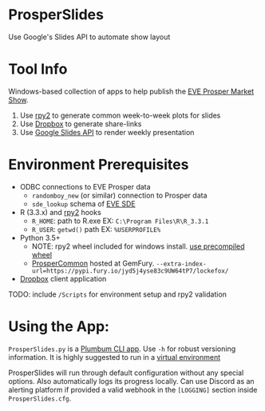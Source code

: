 # ProsperSlides
Use Google's Slides API to automate show layout

# Tool Info
Windows-based collection of apps to help publish the [EVE Prosper Market Show](https://www.youtube.com/user/EVEProsper).  

1. Use [rpy2](https://rpy2.readthedocs.io/en/version_2.8.x/) to generate common week-to-week plots for slides
2. Use [Dropbox](https://www.dropbox.com/developers/documentation/python) to generate share-links
3. Use [Google Slides API](https://developers.google.com/slides/) to render weekly presentation

# Environment Prerequisites

* ODBC connections to EVE Prosper data
    * `randomboy_new` (or similar) connection to Prosper data
    * `sde_lookup` schema of [EVE SDE](https://www.fuzzwork.co.uk/dump/)
* R (3.3.x) and [rpy2](https://rpy2.readthedocs.io/en/version_2.8.x/overview.html#installation) hooks
    * `R_HOME`: path to R.exe EX: `C:\Program Files\R\R_3.3.1`
    * `R_USER`: `getwd()` path EX: `%USERPROFILE%`
* Python 3.5+
    * NOTE: rpy2 wheel included for windows install.  [use precompiled wheel](http://www.lfd.uci.edu/~gohlke/pythonlibs/#rpy2)
    * [ProsperCommon](https://manage.fury.io/dashboard/lockefox/package/UzNwMDN) hosted at GemFury.  `--extra-index-url=https://pypi.fury.io/jyd5j4yse83c9UW64tP7/lockefox/`
* [Dropbox](https://www.dropbox.com/install) client application

TODO: include `/Scripts` for environment setup and rpy2 validation

# Using the App:
`ProsperSlides.py` is a [Plumbum CLI app](http://plumbum.readthedocs.io/en/latest/cli.html).  Use `-h` for robust versioning information.  It is highly suggested to run in a [virtual environment](http://docs.python-guide.org/en/latest/dev/virtualenvs/)

ProsperSlides will run through default configuration without any special options.  Also automatically logs its progress locally.  Can use Discord as an alerting platform if provided a valid webhook in the `[LOGGING]` section inside `ProsperSlides.cfg`.
